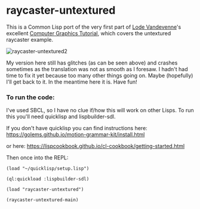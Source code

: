 # raycaster-untextured

This is a Common Lisp port of the very first part of [Lode Vandevenne](https://github.com/lvandeve)'s excellent [Computer Graphics Tutorial](https://lodev.org/cgtutor/raycasting.html), which covers the untextured raycaster example.

![raycaster-untextured2](https://user-images.githubusercontent.com/19293817/83981215-30bb9680-a91c-11ea-86df-fc8704b44425.gif)

My version here still has glitches (as can be seen above) and crashes sometimes as the translation was not as smooth as I foresaw. I hadn't had time to fix it yet because too many other things going on. Maybe (hopefully) I'll get back to it. In the meantime here it is. Have fun!

### To run the code:

I've used SBCL, so I have no clue if/how this will work on other Lisps. To run this you'll need quicklisp and lispbuilder-sdl. 

If you don't have quicklisp you can find instructions here:
https://golems.github.io/motion-grammar-kit/install.html

or here:
https://lispcookbook.github.io/cl-cookbook/getting-started.html

Then once into the REPL:

```
(load "~/quicklisp/setup.lisp")

(ql:quickload :lispbuilder-sdl)

(load "raycaster-untextured")

(raycaster-untextured-main)
```
